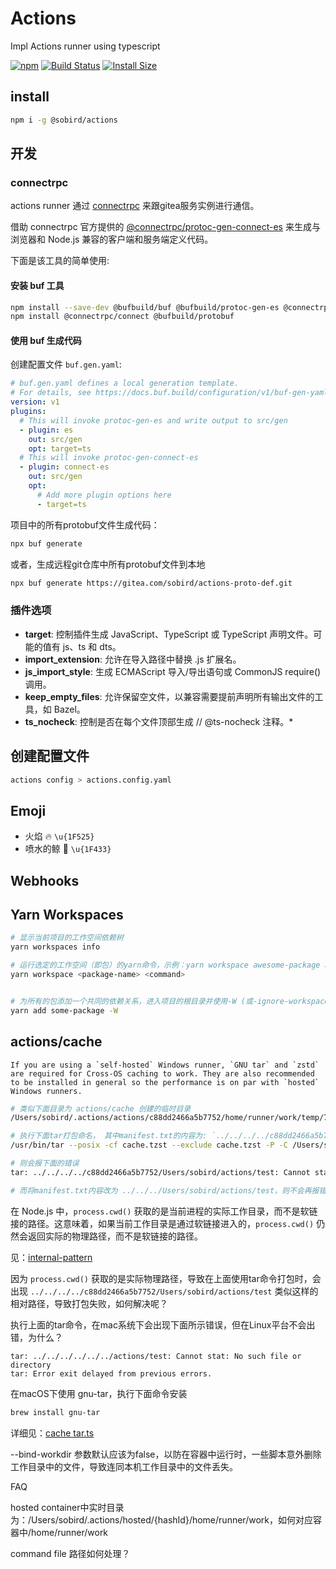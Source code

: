 # Actions
Impl Actions runner using typescript

[![npm][npm]][npm-url]
[![Build Status][build-status]][build-status-url]
[![Install Size][size]][size-url]

## install

```sh
npm i -g @sobird/actions
```

## 开发

### connectrpc

actions runner 通过 [connectrpc](https://github.com/connectrpc) 来跟gitea服务实例进行通信。

借助 connectrpc 官方提供的 [@connectrpc/protoc-gen-connect-es](https://www.npmjs.com/package/@connectrpc/protoc-gen-connect-es) 来生成与浏览器和 Node.js 兼容的客户端和服务端定义代码。

下面是该工具的简单使用:

#### 安装 buf 工具
```sh
npm install --save-dev @bufbuild/buf @bufbuild/protoc-gen-es @connectrpc/protoc-gen-connect-es
npm install @connectrpc/connect @bufbuild/protobuf
```

#### 使用 buf 生成代码

创建配置文件 `buf.gen.yaml`:

```yml
# buf.gen.yaml defines a local generation template.
# For details, see https://docs.buf.build/configuration/v1/buf-gen-yaml
version: v1
plugins:
  # This will invoke protoc-gen-es and write output to src/gen
  - plugin: es
    out: src/gen
    opt: target=ts
  # This will invoke protoc-gen-connect-es
  - plugin: connect-es
    out: src/gen
    opt:
      # Add more plugin options here
      - target=ts
```
项目中的所有protobuf文件生成代码：

```sh
npx buf generate
```

或者，生成远程git仓库中所有protobuf文件到本地

```sh
npx buf generate https://gitea.com/sobird/actions-proto-def.git
```

### 插件选项
* **target**: 控制插件生成 JavaScript、TypeScript 或 TypeScript 声明文件。可能的值有 js、ts 和 dts。
* **import_extension**: 允许在导入路径中替换 .js 扩展名。
* **js_import_style**: 生成 ECMAScript 导入/导出语句或 CommonJS require() 调用。
* **keep_empty_files**: 允许保留空文件，以兼容需要提前声明所有输出文件的工具，如 Bazel。
* **ts_nocheck**: 控制是否在每个文件顶部生成 // @ts-nocheck 注释。*

## 创建配置文件

```sh
actions config > actions.config.yaml
```

## Emoji

* 火焰 🔥 `\u{1F525}`
* 喷水的鲸 🐳 `\u{1F433}`

## Webhooks


## Yarn Workspaces

```sh
# 显示当前项目的工作空间依赖树
yarn workspaces info

# 运行选定的工作空间（即包）的yarn命令，示例：yarn workspace awesome-package add react --dev
yarn workspace <package-name> <command>


# 为所有的包添加一个共同的依赖关系，进入项目的根目录并使用-W (或-ignore-workspace-root-check) 标志
yarn add some-package -W
```

## actions/cache

```
If you are using a `self-hosted` Windows runner, `GNU tar` and `zstd` are required for Cross-OS caching to work. They are also recommended to be installed in general so the performance is on par with `hosted` Windows runners.
```

```sh
# 类似下面目录为 actions/cache 创建的临时目录
/Users/sobird/.actions/actions/c88dd2466a5b7752/home/runner/work/temp/7a3d7800-55cb-4962-bc11-684f0fccefb4

# 执行下面tar打包命名， 其中manifest.txt的内容为: `../../../../c88dd2466a5b7752/Users/sobird/actions/test`
/usr/bin/tar --posix -cf cache.tzst --exclude cache.tzst -P -C /Users/sobird/.actions/actions/c88dd2466a5b7752/Users/sobird/actions --files-from manifest.txt --use-compress-program zstdmt

# 则会报下面的错误
tar: ../../../../c88dd2466a5b7752/Users/sobird/actions/test: Cannot stat: No such file or directory

# 而将manifest.txt内容改为 ../../../Users/sobird/actions/test，则不会再报错，什么原因？

```

在 Node.js 中，`process.cwd()` 获取的是当前进程的实际工作目录，而不是软链接的路径。这意味着，如果当前工作目录是通过软链接进入的，`process.cwd()` 仍然会返回实际的物理路径，而不是软链接的路径。

见：[internal-pattern](https://github.com/actions/toolkit/blob/main/packages/glob/src/internal-pattern.ts#L261)

因为 `process.cwd()` 获取的是实际物理路径，导致在上面使用tar命令打包时，会出现 `../../../../c88dd2466a5b7752/Users/sobird/actions/test` 类似这样的相对路径，导致打包失败，如何解决呢？

执行上面的tar命令，在mac系统下会出现下面所示错误，但在Linux平台不会出错，为什么？
```
tar: ../../../../../../actions/test: Cannot stat: No such file or directory
tar: Error exit delayed from previous errors.
```

在macOS下使用 gnu-tar，执行下面命令安装
```sh
brew install gnu-tar
```
详细见：[cache tar.ts](https://github.com/actions/toolkit/blob/main/packages/cache/src/internal/tar.ts#L31)


--bind-workdir 参数默认应该为false，以防在容器中运行时，一些脚本意外删除工作目录中的文件，导致连同本机工作目录中的文件丢失。


FAQ

hosted container中实时目录为：/Users/sobird/.actions/hosted/{hashId}/home/runner/work，如何对应容器中/home/runner/work

command file 路径如何处理？

<!-- Badges -->
[npm]: https://img.shields.io/npm/v/@sobird/actions.svg
[npm-url]: https://www.npmjs.com/package/@sobird/actions
[build-status]: https://img.shields.io/github/actions/workflow/status/sobird/actions/release-please.yml?label=CI&logo=github
[build-status-url]: https://github.com/sobird/actions/actions
[size]: https://packagephobia.com/badge?p=@sobird/actions
[size-url]: https://packagephobia.com/result?p=@sobird/actions